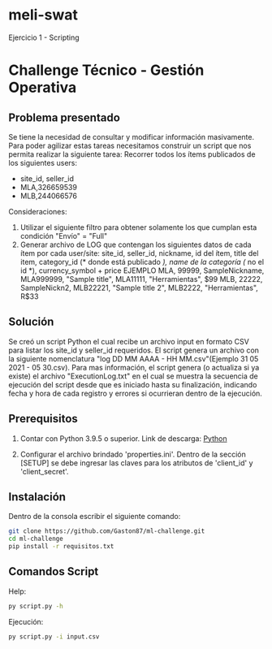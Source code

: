# meli-swat
Ejercicio 1 - Scripting

# Challenge Técnico - Gestión Operativa

## Problema presentado
Se tiene la necesidad de consultar y modificar información masivamente. Para poder agilizar estas tareas necesitamos construir un script que nos permita realizar la siguiente tarea:
Recorrer todos los ítems publicados de los siguientes users:
* site_id, seller_id
* MLA,326659539
* MLB,244066576

Consideraciones:
1. Utilizar el siguiente filtro para obtener solamente los que cumplan esta condición "Envío" = "Full"
2. Generar archivo de LOG que contengan los siguientes datos de cada ítem por cada
user/site:
site_id, seller_id, nickname, id del ítem, title del item, category_id (* donde está
publicado *), name de la categoría (* no el id *), currency_symbol + price
EJEMPLO
MLA, 99999, SampleNickname, MLA999999, "Sample title", MLA11111, "Herramientas", $99
MLB, 22222, SampleNickn2, MLB22221, "Sample title 2", MLB2222, "Herramientas", R$33


## Solución

Se creó un script Python el cual recibe un archivo input en formato CSV para listar los site_id y seller_id requeridos. El script genera un archivo con la siguiente nomenclatura "log DD MM AAAA - HH MM.csv"(Ejemplo 31 05 2021 - 05 30.csv). 
Para mas información, el script genera (o actualiza si ya existe) el archivo "ExecutionLog.txt" en el cual se muestra la secuencia de ejecución del script desde que es iniciado hasta su finalización, indicando fecha y hora de cada registro y errores si ocurrieran dentro de la ejecución.

## Prerequisitos

1. Contar con Python 3.9.5 o superior. Link de descarga: [Python](https://www.python.org/downloads/)

2. Configurar el archivo brindado 'properties.ini'. Dentro de la sección [SETUP] se debe ingresar las claves para los atributos de 'client_id' y 'client_secret'.

## Instalación

Dentro de la consola escribir el siguiente comando:

```bash
git clone https://github.com/Gaston87/ml-challenge.git
cd ml-challenge
pip install -r requisitos.txt
```

## Comandos Script

Help:
```bash
py script.py -h
```

Ejecución:
```bash
py script.py -i input.csv
```

